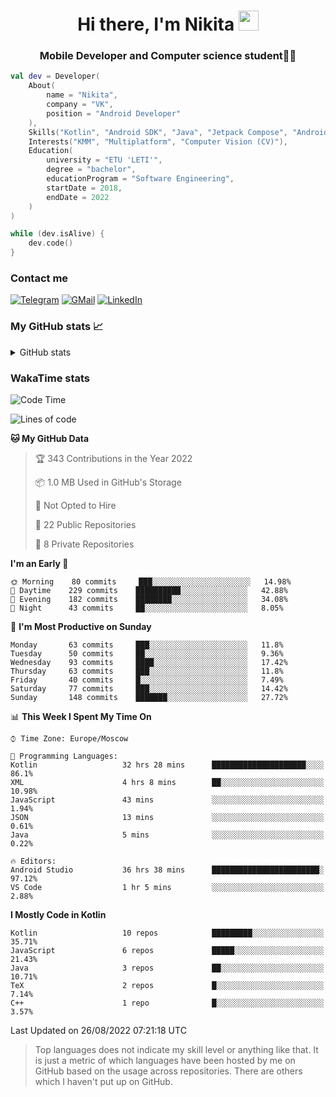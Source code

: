 <h1 align="center">
Hi there, I'm Nikita 
<img src="https://github.com/blackcater/blackcater/raw/main/images/Hi.gif" height="32"/>
</h1>
<h3 align="center">Mobile Developer and Computer science student👨‍💻</h3>

```kotlin
val dev = Developer(
    About(
        name = "Nikita",
        company = "VK",
        position = "Android Developer"
    ),
    Skills("Kotlin", "Android SDK", "Java", "Jetpack Compose", "Android Jetpack"),
    Interests("KMM", "Multiplatform", "Computer Vision (CV)"),
    Education(
        university = "ETU 'LETI'",
        degree = "bachelor",
        educationProgram = "Software Engineering",
        startDate = 2018,
        endDate = 2022
    )
)

while (dev.isAlive) {
    dev.code()
}
```

### Contact me

[![Telegram](https://img.shields.io/badge/Telegram-white?style=for-the-badge&logo=telegram&logoColor=29e9ea)](https://t.me/po4yka)
[![GMail](https://img.shields.io/badge/Gmail-white?style=for-the-badge&logo=gmail&logoColor=d14836)](mailto:pochaev.nik@gmail.com)
[![LinkedIn](https://img.shields.io/badge/linkedin%20-white.svg?&style=for-the-badge&logo=linkedin&logoColor=%230077B5)](https://www.linkedin.com/in/nikita-pochaev-415b5a1a1)

### My GitHub stats 📈

<details>
  <summary>GitHub stats</summary>
  <p align="center">
    <img src="https://github-readme-stats.vercel.app/api?username=po4yka&show_icons=true&theme=dark" />
  </p>
</details>

### WakaTime stats

<!--START_SECTION:waka-->
![Code Time](http://img.shields.io/badge/Code%20Time-3%2C041%20hrs%2025%20mins-blue)

![Lines of code](https://img.shields.io/badge/From%20Hello%20World%20I%27ve%20Written-1%20Million%20lines%20of%20code-blue)

**🐱 My GitHub Data** 

> 🏆 343 Contributions in the Year 2022
 > 
> 📦 1.0 MB Used in GitHub's Storage 
 > 
> 🚫 Not Opted to Hire
 > 
> 📜 22 Public Repositories 
 > 
> 🔑 8 Private Repositories  
 > 
**I'm an Early 🐤** 

```text
🌞 Morning    80 commits     ███░░░░░░░░░░░░░░░░░░░░░░   14.98% 
🌆 Daytime    229 commits    ██████████░░░░░░░░░░░░░░░   42.88% 
🌃 Evening    182 commits    ████████░░░░░░░░░░░░░░░░░   34.08% 
🌙 Night      43 commits     ██░░░░░░░░░░░░░░░░░░░░░░░   8.05%

```
📅 **I'm Most Productive on Sunday** 

```text
Monday       63 commits     ███░░░░░░░░░░░░░░░░░░░░░░   11.8% 
Tuesday      50 commits     ██░░░░░░░░░░░░░░░░░░░░░░░   9.36% 
Wednesday    93 commits     ████░░░░░░░░░░░░░░░░░░░░░   17.42% 
Thursday     63 commits     ███░░░░░░░░░░░░░░░░░░░░░░   11.8% 
Friday       40 commits     █░░░░░░░░░░░░░░░░░░░░░░░░   7.49% 
Saturday     77 commits     ███░░░░░░░░░░░░░░░░░░░░░░   14.42% 
Sunday       148 commits    ███████░░░░░░░░░░░░░░░░░░   27.72%

```


📊 **This Week I Spent My Time On** 

```text
⌚︎ Time Zone: Europe/Moscow

💬 Programming Languages: 
Kotlin                   32 hrs 28 mins      █████████████████████░░░░   86.1% 
XML                      4 hrs 8 mins        ██░░░░░░░░░░░░░░░░░░░░░░░   10.98% 
JavaScript               43 mins             ░░░░░░░░░░░░░░░░░░░░░░░░░   1.94% 
JSON                     13 mins             ░░░░░░░░░░░░░░░░░░░░░░░░░   0.61% 
Java                     5 mins              ░░░░░░░░░░░░░░░░░░░░░░░░░   0.22%

🔥 Editors: 
Android Studio           36 hrs 38 mins      ████████████████████████░   97.12% 
VS Code                  1 hr 5 mins         ░░░░░░░░░░░░░░░░░░░░░░░░░   2.88%

```

**I Mostly Code in Kotlin** 

```text
Kotlin                   10 repos            █████████░░░░░░░░░░░░░░░░   35.71% 
JavaScript               6 repos             █████░░░░░░░░░░░░░░░░░░░░   21.43% 
Java                     3 repos             ██░░░░░░░░░░░░░░░░░░░░░░░   10.71% 
TeX                      2 repos             █░░░░░░░░░░░░░░░░░░░░░░░░   7.14% 
C++                      1 repo              █░░░░░░░░░░░░░░░░░░░░░░░░   3.57%

```



 Last Updated on 26/08/2022 07:21:18 UTC
<!--END_SECTION:waka-->

> Top languages does not indicate my skill level or anything like that. It is just a metric of which languages have been hosted by me on GitHub based on the usage across repositories. There are others which I haven't put up on GitHub.

